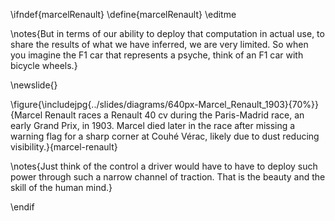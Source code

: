 \ifndef{marcelRenault}
\define{marcelRenault}
\editme

\notes{But in terms of our ability to deploy that computation in actual use, to share the results of what we have inferred, we are very limited. So when you imagine the F1 car that represents a psyche, think of an F1 car with bicycle wheels.}

\newslide{}

\figure{\includejpg{../slides/diagrams/640px-Marcel_Renault_1903}{70%}}{Marcel Renault races a Renault 40 cv during the Paris-Madrid race, an early Grand Prix, in 1903. Marcel died later in the race after missing a warning flag for a sharp corner at Couhé Vérac, likely due to dust reducing visibility.}{marcel-renault}

\notes{Just think of the control a driver would have to have to deploy such power through such a narrow channel of traction. That is the beauty and the skill of the human mind.}

\endif
